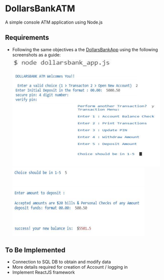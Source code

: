 # DollarsBankATM
A simple console ATM application using Node.js 

## Requirements
- Following the same objectives a the [DollarsBankApp](https://github.com/d-andres/DollarsBankApp) using the following screenshots as a guide:
![requirement1](https://github.com/d-andres/DollarsBankATM/blob/resources/img/requirement1.png) ![requirement2](https://github.com/d-andres/DollarsBankATM/blob/resources/img/requirement2.png)

## To Be Implemented 
- Connection to SQL DB to obtain and modify data
- More details required for creation of Account / logging in
- Implement ReactJS framework
